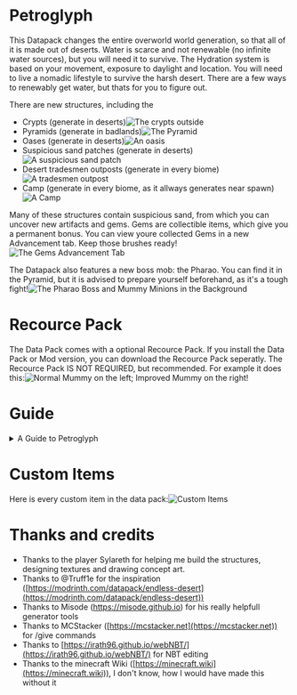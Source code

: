 # Petroglyph
This Datapack changes the entire overworld world generation, so that all of it is made out of deserts. Water is scarce and not renewable (no infinite water sources), but you will need it to survive. The Hydration system is based on your movement, exposure to daylight and location. You will need to live a nomadic lifestyle to survive the harsh desert. There are a few ways to renewably get water, but thats for you to figure out.

There are new structures, including the 
- Crypts (generate in deserts)![The crypts outside](https://cdn.modrinth.com/data/cached_images/78802b2df6922cddfed78900524dd46f667bcba2_0.webp)
- Pyramids (generate in badlands)![The Pyramid](https://cdn.modrinth.com/data/cached_images/e6e529e520adee6f1fccca39bd745910cb14ce3d_0.webp)
- Oases (generate in deserts)![An oasis](https://cdn.modrinth.com/data/cached_images/851fb5e6123f12e273c406285ac964608a474392_0.webp)
- Suspicious sand patches (generate in deserts)![A suspicious sand patch](https://cdn.modrinth.com/data/cached_images/ec92f475f613b25edba6f583366040ea51d1d03c_0.webp)
- Desert tradesmen outposts (generate in every biome)![A tradesmen outpost](https://cdn.modrinth.com/data/cached_images/7a28d840ac935736964b6a62aab70eca4bb6e0d5_0.webp)
- Camp (generate in every biome, as it allways generates near spawn)![A Camp](https://cdn.modrinth.com/data/cached_images/4a03ec7fce87813abee560c4e291ae3069871d18_0.webp)
  
Many of these structures contain suspicious sand, from which you can uncover new artifacts and gems. Gems are collectible items, which give you a permanent bonus. You can view youre collected Gems in a new Advancement tab. Keep those brushes ready!![The Gems Advancement Tab](https://cdn.modrinth.com/data/cached_images/74948fb547230c467f761320512fc1ceffe2a366.png)


The Datapack also features a new boss mob: the Pharao. You can find it in the Pyramid, but it is advised to prepare yourself beforehand, as it's a tough fight!![The Pharao Boss and Mummy Minions in the Background](https://cdn.modrinth.com/data/cached_images/d4e8140ec88c91dc2f67c1dbdce715d995860ebc_0.webp)

# Recource Pack
The Data Pack comes with a optional Recource Pack. If you install the Data Pack or Mod version, you can download the Recource Pack seperatly. The Recource Pack IS NOT REQUIRED, but recommended. For example it does this:![Normal Mummy on the left; Improved Mummy on the right!](https://cdn.modrinth.com/data/cached_images/e26ac73f4ffc0e8da81386daec7cd0983edd79dd_0.webp)

# Guide
<details>
<summary>A Guide to Petroglyph</summary>
<ul>
<li> When you spawn, find the campsite near the world spawn, as it contains some starting equipment</li>
<li> Take the cauldron and try to craft a bucket</li>
<li> Depending on your sourroundings, either try to find an Oasis or a Village. If you spawn in a Badlands/Mesa Biome, exit it as soon as Possible!</li>
<li> Collect the water you find using the bucket and use empty Glass Bottles in your crafting 4x4 to get Water Bottles</li>
<li> Keep an eye on your Hydration Level and Rate:</li>
<ul>
<li> If your Hydration Level drops bellow 0, you will die and won't be able to respawn.</li>
<li> Your Hydration Rate depends on exposure to daylight (during the day), the Biome you are in (Badlands cost you more water) and how active you are (Jumping and Sprinting).</li>
<li> If you get Hold of a Saddle, Tame a Camel: You will lose less hydration because of Activity. </li>
<li> Try to Travel at Night: You will lose less hydration because of being in sunlight!</li>
<li> Some gems or armor also reduce hydration loss.</li>
<li> You can't get water from soucre blocks!</li>
<li> Try to collect paper, which you may use to purify water. Purified water gives you double the hydration of normal water. To purifie water, just take a piece of paper and combine it with a water bottle in a crafting grid.</li>
<li> Try to buy dripstones from the tradesmen. If you want to know why, go read: <a href="https://minecraft.wiki/w/Pointed_Dripstone#Cauldrons" target="new">Minecraft Wiki</a></li>
</ul>
<li> When you find a Crypt:</li>
<ul>
<li>Beware of Traps: they are everywhere.</li>
<li>You can also find very good loot.</li>
<li>You may also find a Map, which will lead you to the Pharao's Temple.</li>
<li>If you have a brush, excavate the suspicious sand. It contains pottery sherds (which you can trade for emeralds, with the Tradesmen Villagers), gems (which you also can trade for emeralds, with the Tradesmen Villagers), gear and usefull items (mainly paper).</li>
</ul>
<li> When you find a Tradesmen Outpost, you can trade your collected loot, buy and steal water. </li>
<li> When you find a Pillager Outpost, you can sometimes steal water from them. Note: Pillagers won't respawn in outposts.</li>
<li> When want to defeat the Pharao Boss:</li>
<ul>
<li>Get a Pharao Locator Map.</li>
<li>Be aware, that the Pharao only spawns in Badlands/Mesa Biomes.</li>
<li>Bring enough water, as the Pharao increases your Hydration Rate (to about -9)!</li>
<li>Be aware, that you will be in gamemode adventure during the Bossfight!</li>
<li>Be aware, that you won't be able to exit the bossfight until you or the Pharao dies!</li>
<li>The Pharao will summon different Minions, which will try to shred your armor.</li>
<li>The Pharao itself can one-shot you.</li>
<li>You will be blinded at the half way point.</li>
<li>The Pharao will drop very, very, very good loot, when you defeat it.</li>
<li>Good Luck!</li>
</ul>
</ul>
</details>


# Custom Items
Here is every custom item in the data pack:![Custom Items](https://cdn.modrinth.com/data/cached_images/af6164d2fc10e340399f82032ea866e0c42fd9b4.png)



# Thanks and credits
- Thanks to the player Sylareth for helping me build the structures, designing textures and drawing concept art.
- Thanks to @Truff1e for the inspiration ([https://modrinth.com/datapack/endless-desert](https://modrinth.com/datapack/endless-desert))
- Thanks to Misode (https://misode.github.io) for his really helpfull generator tools
- Thanks to MCStacker ([https://mcstacker.net](https://mcstacker.net)) for /give commands
- Thanks to [https://irath96.github.io/webNBT/](https://irath96.github.io/webNBT/) for NBT editing
- Thanks to the minecraft Wiki ([https://minecraft.wiki](https://minecraft.wiki)), I don't know, how I would have made this without it